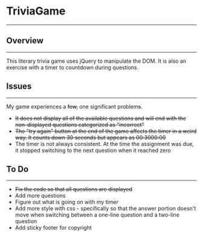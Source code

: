# TriviaGame
---
## Overview
---
This literary trivia game uses jQuery to manipulate the DOM. It is also an exercise with a timer to countdown during questions.

## Issues
---
My game experiences a ~~few,~~ one significant problem~~s~~. 

+ ~~It does not display all of the available questions and will end with the non-displayed questions categorized as "incorrect"~~
+ ~~The "try again" button at the end of the game affects the timer in a weird way. It counts down 30 seconds but appears as 00:3000:00~~
+ The timer is not always consistent. At the time the assignment was due, it stopped switching to the next question when it reached zero

## To Do
---
+ ~~Fix the code so that all questions are displayed~~
+ Add more questions
+ Figure out what is going on with my timer
+ Add more style with css - specifically so that the answer portion doesn't move when switching between a one-line question and
a two-line question
+ Add sticky footer for copyright
